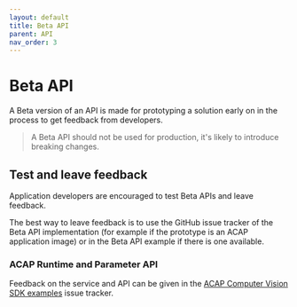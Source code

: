 ```yaml
---
layout: default
title: Beta API
parent: API
nav_order: 3
---
```


# Beta API

A Beta version of an API is made for prototyping a solution early on in the
process to get feedback from developers.

> A Beta API should not be used for production, it's likely to introduce
> breaking changes.

## Test and leave feedback

Application developers are encouraged to test Beta APIs and leave feedback.

The best way to leave feedback is to use the GitHub issue tracker of the Beta
API implementation (for example if the prototype is an ACAP application image)
or in the Beta API example if there is one available.

### ACAP Runtime and Parameter API

Feedback on the service and API can be given in the [ACAP Computer Vision SDK
examples](https://github.com/AxisCommunications/acap-computer-vision-sdk-examples/issues)
issue tracker.

